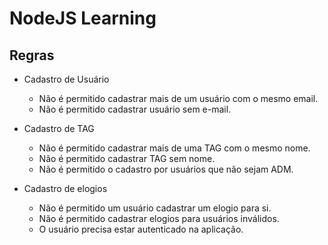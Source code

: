 # NodeJS Learning

## Regras
- Cadastro de Usuário
    - Não é permitido cadastrar mais de um usuário com o mesmo email.
    - Não é permitido cadastrar usuário sem e-mail.

- Cadastro de TAG
    - Não é permitido cadastrar mais de uma TAG com o mesmo nome.
    - Não é permitido cadastrar TAG sem nome.
    - Não é permitido o cadastro por usuários que não sejam ADM.

- Cadastro de elogios
    - Não é permitido um usuário cadastrar um elogio para si.
    - Não é permitido cadastrar elogios para usuários inválidos.
    - O usuário precisa estar autenticado na aplicação.